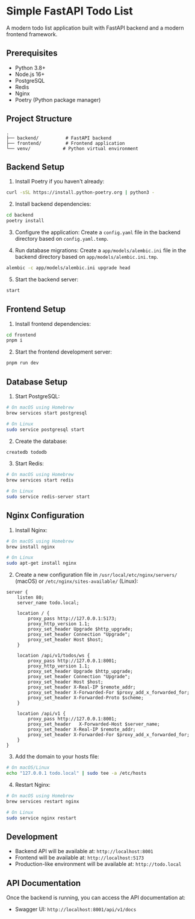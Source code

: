 # Simple FastAPI Todo List

A modern todo list application built with FastAPI backend and a modern frontend framework.

## Prerequisites

- Python 3.8+
- Node.js 16+
- PostgreSQL
- Redis
- Nginx
- Poetry (Python package manager)

## Project Structure

```
.
├── backend/          # FastAPI backend
├── frontend/         # Frontend application
└── venv/            # Python virtual environment
```

## Backend Setup

1. Install Poetry if you haven't already:
```bash
curl -sSL https://install.python-poetry.org | python3 -
```

2. Install backend dependencies:
```bash
cd backend
poetry install
```

3. Configure the application:
Create a `config.yaml` file in the backend directory based on `config.yaml.temp`.

4. Run database migrations:
Create a `app/models/alembic.ini` file in the backend directory based on `app/models/alembic.ini.tmp`.
```bash
alembic -c app/models/alembic.ini upgrade head
```

5. Start the backend server:
```bash
start
```

## Frontend Setup

1. Install frontend dependencies:
```bash
cd frontend
pnpm i
```

2. Start the frontend development server:
```bash
pnpm run dev
```

## Database Setup

1. Start PostgreSQL:
```bash
# On macOS using Homebrew
brew services start postgresql

# On Linux
sudo service postgresql start
```

2. Create the database:
```bash
createdb tododb
```

3. Start Redis:
```bash
# On macOS using Homebrew
brew services start redis

# On Linux
sudo service redis-server start
```

## Nginx Configuration

1. Install Nginx:
```bash
# On macOS using Homebrew
brew install nginx

# On Linux
sudo apt-get install nginx
```

2. Create a new configuration file in `/usr/local/etc/nginx/servers/` (macOS) or `/etc/nginx/sites-available/` (Linux):
```nginx
server {
    listen 80;
    server_name todo.local;

    location / {
        proxy_pass http://127.0.0.1:5173;
        proxy_http_version 1.1;
        proxy_set_header Upgrade $http_upgrade;
        proxy_set_header Connection "Upgrade";
        proxy_set_header Host $host;
    }

    location /api/v1/todos/ws {
        proxy_pass http://127.0.0.1:8001;
        proxy_http_version 1.1;
        proxy_set_header Upgrade $http_upgrade;
        proxy_set_header Connection "Upgrade";
        proxy_set_header Host $host;
        proxy_set_header X-Real-IP $remote_addr;
        proxy_set_header X-Forwarded-For $proxy_add_x_forwarded_for;
        proxy_set_header X-Forwarded-Proto $scheme;
    }

    location /api/v1 {
        proxy_pass http://127.0.0.1:8001;
        proxy_set_header   X-Forwarded-Host $server_name;
        proxy_set_header X-Real-IP $remote_addr;
        proxy_set_header X-Forwarded-For $proxy_add_x_forwarded_for;
    }
}
```

3. Add the domain to your hosts file:
```bash
# On macOS/Linux
echo "127.0.0.1 todo.local" | sudo tee -a /etc/hosts
```

4. Restart Nginx:
```bash
# On macOS using Homebrew
brew services restart nginx

# On Linux
sudo service nginx restart
```

## Development

- Backend API will be available at: `http://localhost:8001`
- Frontend will be available at: `http://localhost:5173`
- Production-like environment will be available at: `http://todo.local`

## API Documentation

Once the backend is running, you can access the API documentation at:
- Swagger UI: `http://localhost:8001/api/v1/docs`
